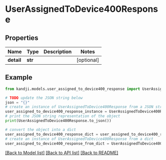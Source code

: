 # UserAssignedToDevice400Response


## Properties

Name | Type | Description | Notes
------------ | ------------- | ------------- | -------------
**detail** | **str** |  | [optional] 

## Example

```python
from kandji.models.user_assigned_to_device400_response import UserAssignedToDevice400Response

# TODO update the JSON string below
json = "{}"
# create an instance of UserAssignedToDevice400Response from a JSON string
user_assigned_to_device400_response_instance = UserAssignedToDevice400Response.from_json(json)
# print the JSON string representation of the object
print(UserAssignedToDevice400Response.to_json())

# convert the object into a dict
user_assigned_to_device400_response_dict = user_assigned_to_device400_response_instance.to_dict()
# create an instance of UserAssignedToDevice400Response from a dict
user_assigned_to_device400_response_from_dict = UserAssignedToDevice400Response.from_dict(user_assigned_to_device400_response_dict)
```
[[Back to Model list]](../README.md#documentation-for-models) [[Back to API list]](../README.md#documentation-for-api-endpoints) [[Back to README]](../README.md)


